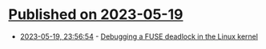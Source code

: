 # [Published on 2023-05-19](index.md)

* [2023-05-19, 23:56:54](https://lobste.rs/s/u1gvzp/debugging_fuse_deadlock_linux_kernel) - [Debugging a FUSE deadlock in the Linux kernel](https://netflixtechblog.com/debugging-a-fuse-deadlock-in-the-linux-kernel-c75cd7989b6d)
